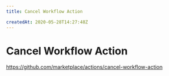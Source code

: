 ```yaml
---
title: Cancel Workflow Action

createdAt: 2020-05-28T14:27:48Z
---
```


# Cancel Workflow Action

https://github.com/marketplace/actions/cancel-workflow-action
